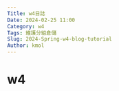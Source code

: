 ```yaml
---
Title: w4日誌
Date: 2024-02-25 11:00
Category: w4
Tags: 維護分組倉儲
Slug: 2024-Spring-w4-blog-tutorial
Author: kmol
---
```




<!-- PELICAN_END_SUMMARY -->

# w4
